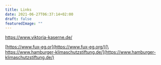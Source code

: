 ```yaml
---
title: Links
date: 2021-06-27T06:37:14+02:00
draft: false
featuredImage: ""
---
```

<https://www.viktoria-kaserne.de/>

[https://www.fux-eg.or](https://www.fux-eg.org/)[\
\
https://www.hamburger-klimaschutzstiftung.de/](https://www.hamburger-klimaschutzstiftung.de/)